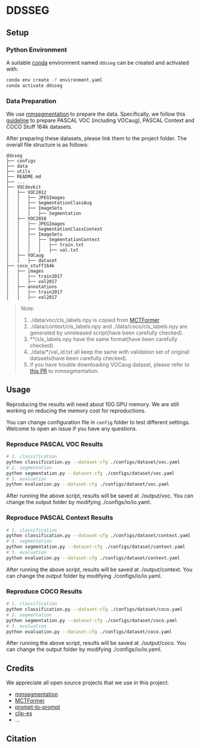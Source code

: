 # DDSSEG

## Setup

### Python Environment

A suitable [conda](https://conda.io/) environment named `ddsseg` can be created and activated with:

```bash
conda env create -f environment.yaml
conda activate ddsseg
```

### Data Preparation

We use [mmsegmentation](https://github.com/open-mmlab/mmsegmentation) to prepare the data. Specifically, we follow this [guideline](https://github.com/open-mmlab/mmsegmentation/blob/main/docs/en/user_guides/2_dataset_prepare.md) to prepare PASCAL VOC (including VOCaug), PASCAL Context and COCO Stuff 164k datasets.

After preparing these datasets, please link them to the project folder. The overall file structure is as follows:
```
ddsseg
├── configs
├── data
├── utils
├── README.md
├── ...
├── VOCdevkit
│   ├── VOC2012
│   │   ├── JPEGImages
│   │   ├── SegmentationClassAug
│   │   ├── ImageSets
│   │   │   ├── Segmentation
│   ├── VOC2010
│   │   ├── JPEGImages
│   │   ├── SegmentationClassContext
│   │   ├── ImageSets
│   │   │   ├── SegmentationContext
│   │   │   │   ├── train.txt
│   │   │   │   ├── val.txt
│   ├── VOCaug
│   │   ├── dataset
├── coco_stuff164k
│   ├── images
│   │   ├── train2017
│   │   ├── val2017
│   ├── annotations
│   │   ├── train2017
│   │   ├── val2017
```

> Note:
> 1. ./data/voc/cls_labels.npy is copied from [MCTFormer](https://github.com/xulianuwa/MCTformer).
> 2. ./data/context/cls_labels.npy and ./data/coco/cls_labels.npy are generated by unreleased script(have been carefully checked).
> 3. **/cls_labels.npy have the same format(have been carefully checked).
> 4. ./data/*/val_id.txt all keep the same with validation set of original datasets(have been carefully checked).
> 5. if you have trouble downloading VOCaug dataset, please refer to [this PR](https://github.com/open-mmlab/mmsegmentation/pull/3654) to mmsegmentation.

## Usage

Reproducing the results will need about 10G GPU memory. We are still working on reducing the memory cost for reproductions.

You can change configuration file in `config` folder to test different settings. Welcome to open an issue if you have any questions. 

### Reproduce PASCAL VOC Results

```bash
# 1. classification
python classification.py --dataset-cfg ./configs/dataset/voc.yaml
# 2. segmentation
python segmentation.py --dataset-cfg ./configs/dataset/voc.yaml
# 3. evaluation
python evaluation.py --dataset-cfg ./configs/dataset/voc.yaml
```

After running the above script, results will be saved at ./output/voc. You can change the output folder by modifying ./configs/io/io.yaml.

### Reproduce PASCAL Context Results

```bash
# 1. classification
python classification.py --dataset-cfg ./configs/dataset/context.yaml
# 2. segmentation
python segmentation.py --dataset-cfg ./configs/dataset/context.yaml
# 3. evaluation
python evaluation.py --dataset-cfg ./configs/dataset/context.yaml
```

After running the above script, results will be saved at ./output/context. You can change the output folder by modifying ./configs/io/io.yaml.

### Reproduce COCO Results

```bash
# 1. classification
python classification.py --dataset-cfg ./configs/dataset/coco.yaml
# 2. segmentation
python segmentation.py --dataset-cfg ./configs/dataset/coco.yaml
# 3. evaluation
python evaluation.py --dataset-cfg ./configs/dataset/coco.yaml
```

After running the above script, results will be saved at ./output/coco. You can change the output folder by modifying ./configs/io/io.yaml.

## Credits

We appreciate all open source projects that we use in this project:

- [mmsegmentation](https://github.com/open-mmlab/mmsegmentation)
- [MCTFormer](https://github.com/xulianuwa/MCTformer)
- [prompt-to-prompt](https://github.com/google/prompt-to-prompt)
- [clip-es](https://github.com/linyq2117/CLIP-ES)
- ...

## Citation
```bibtex

```
